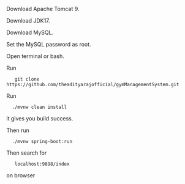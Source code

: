 Download Apache Tomcat 9.

Download JDK17.

Download MySQL.

Set the MySQL password as root.

Open terminal or bash.

Run
       
       git clone https://github.com/theadityarajofficial/gymManagementSystem.git
       
Run 

      ./mvnw clean install

it gives you build success. 

Then run 
   
      ./mvnw spring-boot:run

Then search for 
        
       localhost:9898/index
on browser 

